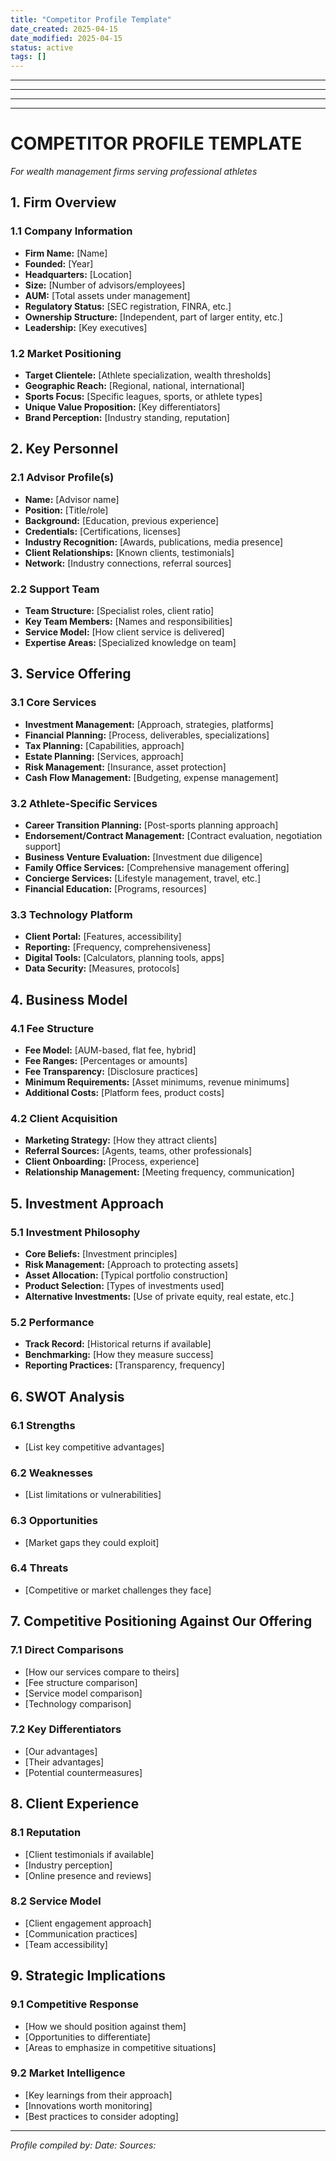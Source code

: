 ```yaml
---
title: "Competitor Profile Template"
date_created: 2025-04-15
date_modified: 2025-04-15
status: active
tags: []
---
```


---

---

---

---

# COMPETITOR PROFILE TEMPLATE
*For wealth management firms serving professional athletes*

## 1. Firm Overview

### 1.1 Company Information
- **Firm Name:** [Name]
- **Founded:** [Year]
- **Headquarters:** [Location]
- **Size:** [Number of advisors/employees]
- **AUM:** [Total assets under management]
- **Regulatory Status:** [SEC registration, FINRA, etc.]
- **Ownership Structure:** [Independent, part of larger entity, etc.]
- **Leadership:** [Key executives]

### 1.2 Market Positioning
- **Target Clientele:** [Athlete specialization, wealth thresholds]
- **Geographic Reach:** [Regional, national, international]
- **Sports Focus:** [Specific leagues, sports, or athlete types]
- **Unique Value Proposition:** [Key differentiators]
- **Brand Perception:** [Industry standing, reputation]

## 2. Key Personnel

### 2.1 Advisor Profile(s)
- **Name:** [Advisor name]
- **Position:** [Title/role]
- **Background:** [Education, previous experience]
- **Credentials:** [Certifications, licenses]
- **Industry Recognition:** [Awards, publications, media presence]
- **Client Relationships:** [Known clients, testimonials]
- **Network:** [Industry connections, referral sources]

### 2.2 Support Team
- **Team Structure:** [Specialist roles, client ratio]
- **Key Team Members:** [Names and responsibilities]
- **Service Model:** [How client service is delivered]
- **Expertise Areas:** [Specialized knowledge on team]

## 3. Service Offering

### 3.1 Core Services
- **Investment Management:** [Approach, strategies, platforms]
- **Financial Planning:** [Process, deliverables, specializations]
- **Tax Planning:** [Capabilities, approach]
- **Estate Planning:** [Services, approach]
- **Risk Management:** [Insurance, asset protection]
- **Cash Flow Management:** [Budgeting, expense management]

### 3.2 Athlete-Specific Services
- **Career Transition Planning:** [Post-sports planning approach]
- **Endorsement/Contract Management:** [Contract evaluation, negotiation support]
- **Business Venture Evaluation:** [Investment due diligence]
- **Family Office Services:** [Comprehensive management offering]
- **Concierge Services:** [Lifestyle management, travel, etc.]
- **Financial Education:** [Programs, resources]

### 3.3 Technology Platform
- **Client Portal:** [Features, accessibility]
- **Reporting:** [Frequency, comprehensiveness]
- **Digital Tools:** [Calculators, planning tools, apps]
- **Data Security:** [Measures, protocols]

## 4. Business Model

### 4.1 Fee Structure
- **Fee Model:** [AUM-based, flat fee, hybrid]
- **Fee Ranges:** [Percentages or amounts]
- **Fee Transparency:** [Disclosure practices]
- **Minimum Requirements:** [Asset minimums, revenue minimums]
- **Additional Costs:** [Platform fees, product costs]

### 4.2 Client Acquisition
- **Marketing Strategy:** [How they attract clients]
- **Referral Sources:** [Agents, teams, other professionals]
- **Client Onboarding:** [Process, experience]
- **Relationship Management:** [Meeting frequency, communication]

## 5. Investment Approach

### 5.1 Investment Philosophy
- **Core Beliefs:** [Investment principles]
- **Risk Management:** [Approach to protecting assets]
- **Asset Allocation:** [Typical portfolio construction]
- **Product Selection:** [Types of investments used]
- **Alternative Investments:** [Use of private equity, real estate, etc.]

### 5.2 Performance
- **Track Record:** [Historical returns if available]
- **Benchmarking:** [How they measure success]
- **Reporting Practices:** [Transparency, frequency]

## 6. SWOT Analysis

### 6.1 Strengths
- [List key competitive advantages]

### 6.2 Weaknesses
- [List limitations or vulnerabilities]

### 6.3 Opportunities
- [Market gaps they could exploit]

### 6.4 Threats
- [Competitive or market challenges they face]

## 7. Competitive Positioning Against Our Offering

### 7.1 Direct Comparisons
- [How our services compare to theirs]
- [Fee structure comparison]
- [Service model comparison]
- [Technology comparison]

### 7.2 Key Differentiators
- [Our advantages]
- [Their advantages]
- [Potential countermeasures]

## 8. Client Experience

### 8.1 Reputation
- [Client testimonials if available]
- [Industry perception]
- [Online presence and reviews]

### 8.2 Service Model
- [Client engagement approach]
- [Communication practices]
- [Team accessibility]

## 9. Strategic Implications

### 9.1 Competitive Response
- [How we should position against them]
- [Opportunities to differentiate]
- [Areas to emphasize in competitive situations]

### 9.2 Market Intelligence
- [Key learnings from their approach]
- [Innovations worth monitoring]
- [Best practices to consider adopting]

---
*Profile compiled by:*
*Date:*
*Sources:*
